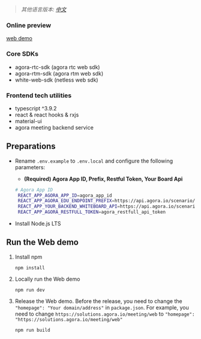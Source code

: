 > *其他语言版本: [中文](./README.zh.md)*

### Online preview

[web demo](https://solutions.agora.io/meeting/web/)

### Core SDKs
- agora-rtc-sdk (agora rtc web sdk)
- agora-rtm-sdk (agora rtm web sdk)
- white-web-sdk (netless web sdk)

### Frontend tech utilities
- typescript ^3.9.2
- react & react hooks & rxjs
- material-ui
- agora meeting backend service

## Preparations

- Rename `.env.example` to `.env.local` and configure the following parameters:
  - **(Required) Agora App ID, Prefix, Restful Token, Your Board Api** 
  ```bash
  # Agora App ID
   REACT_APP_AGORA_APP_ID=agora_app_id
   REACT_APP_AGORA_EDU_ENDPOINT_PREFIX=https://api.agora.io/scenario/meeting
   REACT_APP_YOUR_BACKEND_WHITEBOARD_API=https://api.agora.io/scenario/meeting/apps/%app_id%/v1/room/%room_id%/board
   REACT_APP_AGORA_RESTFULL_TOKEN=agora_restfull_api_token
  ```  

- Install Node.js LTS

## Run the Web demo
1. Install npm
   ```
   npm install
   ```

2. Locally run the Web demo
   ```
   npm run dev
   ```
3. Release the Web demo. Before the release, you need to change the `"homepage": "Your domain/address"` in `package.json`. For example, you need to change `https://solutions.agora.io/meeting/web` to `"homepage": "https://solutions.agora.io/meeting/web"`
   ```
   npm run build
   ```  
